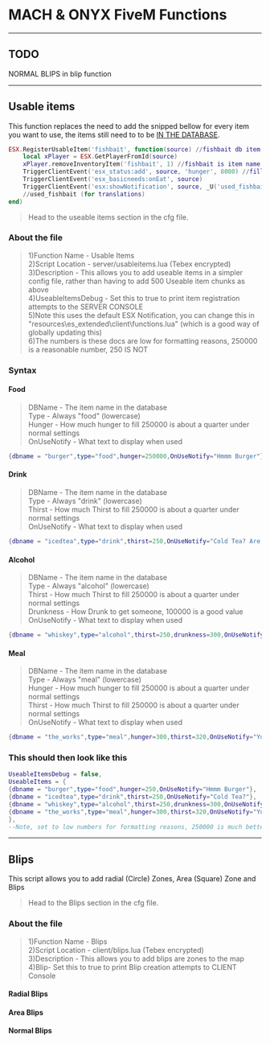 # MACH & ONYX FiveM Functions

---
## TODO  
NORMAL BLIPS in blip function


---

## Usable items  

This function replaces the need to add the snipped bellow for every item you want to use, the items still need to to be [IN THE DATABASE](/dbitems.md).  

```lua
ESX.RegisterUsableItem('fishbait', function(source) //fishbait db item name 
    local xPlayer = ESX.GetPlayerFromId(source)
    xPlayer.removeInventoryItem('fishbait', 1) //fishbait is item name in db
    TriggerClientEvent('esx_status:add', source, 'hunger', 8000) //fill food
    TriggerClientEvent('esx_basicneeds:onEat', source)
    TriggerClientEvent('esx:showNotification', source, _U('used_fishbait')) 
    //used_fishbait (for translations)
end)
```  

> Head to the useable items section in the cfg file.  

### About the file  

> 1)Function Name - Usable Items  
> 2)Script Location - server/usableitems.lua (Tebex encrypted)  
> 3)Description - This allows you to add useable items in a simpler config file, rather than having to add 500 Useable item chunks as above  
> 4)UseableItemsDebug - Set this to true to print item registration attempts to the SERVER CONSOLE  
> 5)Note this uses the default ESX Notification, you can change this in "resources\es_extended\client\functions.lua" (which is a good way of globally updating this)  
> 6)The numbers is these docs are low for formatting reasons, 250000 is a reasonable number, 250 IS NOT

### Syntax

#### Food  

>DBName - The item name in the database  
Type - Always "food" (lowercase)  
Hunger - How much hunger to fill 250000 is about a quarter under normal settings  
OnUseNotify - What text to display when used  

```lua
{dbname = "burger",type="food",hunger=250000,OnUseNotify="Hmmm Burger"},
```

#### Drink  

> DBName - The item name in the database  
Type - Always "drink" (lowercase)  
Thirst - How much Thirst to fill 250000 is about a quarter under normal settings  
OnUseNotify - What text to display when used  

```lua
{dbname = "icedtea",type="drink",thirst=250,OnUseNotify="Cold Tea? Are you high?"},
```

#### Alcohol  

> DBName - The item name in the database  
Type - Always "alcohol" (lowercase)  
Thirst - How much Thirst to fill 250000 is about a quarter under normal settings  
Drunkness - How Drunk to get someone, 100000 is a good value  
OnUseNotify - What text to display when used  

```lua
{dbname = "whiskey",type="alcohol",thirst=250,drunkness=300,OnUseNotify="Hmmm"},
```

#### Meal

> DBName - The item name in the database  
Type - Always "meal" (lowercase)  
Hunger - How much hunger to fill 250000 is about a quarter under normal settings  
Thirst - How much Thirst to fill 250000 is about a quarter under normal settings  
OnUseNotify - What text to display when used  

```lua
{dbname = "the_works",type="meal",hunger=300,thirst=320,OnUseNotify="Yummy!"},
```

### This should then look like this  

```lua
UseableItemsDebug = false,
UseableItems = {
{dbname = "burger",type="food",hunger=250,OnUseNotify="Hmmm Burger"},
{dbname = "icedtea",type="drink",thirst=250,OnUseNotify="Cold Tea?"},
{dbname = "whiskey",type="alcohol",thirst=250,drunkness=300,OnUseNotify="Hmmm"},
{dbname = "the_works",type="meal",hunger=300,thirst=320,OnUseNotify="Yum"},
},
--Note, set to low numbers for formatting reasons, 250000 is much better choice
```

---

## Blips  

This script allows you to add radial (Circle) Zones, Area (Square) Zone and Blips

> Head to the Blips section in the cfg file.  

### About the file  


> 1)Function Name - Blips  
> 2)Script Location - client/blips.lua (Tebex encrypted)    
> 3)Description - This allows you to add blips are zones to the map  
> 4)Blip- Set this to true to print Blip creation attempts to CLIENT Console  


#### Radial Blips

#### Area Blips


#### Normal Blips
